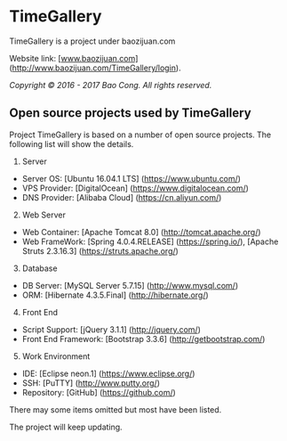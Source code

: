 # TimeGallery

TimeGallery is a project under baozijuan.com

Website link: [www.baozijuan.com] (http://www.baozijuan.com/TimeGallery/login).

*Copyright &copy; 2016 - 2017 Bao Cong. All rights reserved.*

## Open source projects used by TimeGallery

Project TimeGallery is based on a number of open source projects. The following list will show the details.

1. Server
 + Server OS: [Ubuntu 16.04.1 LTS] (https://www.ubuntu.com/)
 + VPS Provider: [DigitalOcean] (https://www.digitalocean.com/)
 + DNS Provider: [Alibaba Cloud] (https://cn.aliyun.com/)
2. Web Server
 + Web Container: [Apache Tomcat 8.0] (http://tomcat.apache.org/)
 + Web FrameWork: [Spring 4.0.4.RELEASE] (https://spring.io/), [Apache Struts 2.3.16.3] (https://struts.apache.org/)
3. Database
 + DB Server: [MySQL Server 5.7.15] (http://www.mysql.com/)
 + ORM: [Hibernate 4.3.5.Final] (http://hibernate.org/)
4. Front End
 + Script Support: [jQuery 3.1.1] (http://jquery.com/)
 + Front End Framework: [Bootstrap 3.3.6] (http://getbootstrap.com/)
5. Work Environment
 + IDE: [Eclipse neon.1] (https://www.eclipse.org/)
 + SSH: [PuTTY] (http://www.putty.org/)
 + Repository: [GitHub] (https://github.com/)

There may some items omitted but most have been listed.

The project will keep updating.
